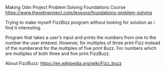 Making Odin Project Problem Solving Foundations Course https://www.theodinproject.com/lessons/foundations-problem-solving

Trying to make myself FizzBizz program without looking for solution as i find it interesting. 

Program that takes a user’s input and prints the numbers from one to the number the user entered. 
However, for multiples of three print Fizz instead of the numberand for the multiples of five print Buzz. 
For numbers which are multiples of both three and five print FizzBuzz.

About FizzBuzz:
https://en.wikipedia.org/wiki/Fizz_buzz
